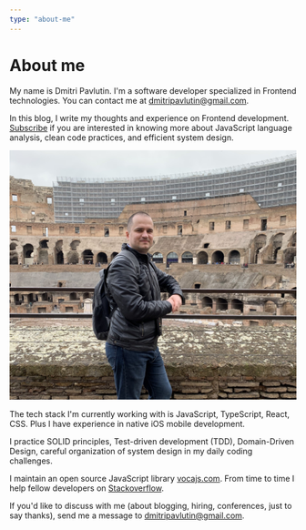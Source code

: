 ```yaml
---
type: "about-me"
---
```


# About me

My name is Dmitri Pavlutin. I'm a software developer specialized in Frontend technologies. You can contact me at [dmitripavlutin@gmail.com](mailto:dmitripavlutin@gmail.com).  

In this blog, I write my thoughts and experience on Frontend development. [Subscribe](/newsletter/) if you are interested in knowing more about JavaScript language analysis, clean code practices, and efficient system design.  

![Dmitri Pavlutin Colisseum](./images/dmitri-pavlutin-coliseum.jpg)

The tech stack I'm currently working with is JavaScript, TypeScript, React, CSS. Plus I have experience in native iOS mobile development.   

I practice SOLID principles, Test-driven development (TDD), Domain-Driven Design, careful organization of system design in my daily coding challenges. 

I maintain an open source JavaScript library [vocajs.com](https://vocajs.com). From time to time I help fellow developers on [Stackoverflow](http://stackoverflow.com/users/1894471/dmitri-pavlutin).  

If you'd like to discuss with me (about blogging, hiring, conferences, just to say thanks), send me a message to [dmitripavlutin@gmail.com](mailto:dmitripavlutin@gmail.com).  